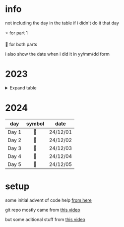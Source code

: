 # info
not including the day in the table if i didn't do it that day

:star: for part 1

:star2: for both parts

i also show the date when i did it in yy/mm/dd form

# 2023
<details>
<summary>Expand table</summary>

| day | symbol | date |
| - | :-: | - |
| Day 1 | :star2: | 23/12/01 |
| Day 2 | :star2: | 23/12/02 |
| Day 3 | :star2: | 23/12/03 |
| Day 4 | :star2: | 23/12/04 |
| Day 5 | :star: | 23/12/05 |
| Day 6 | :star2: | 23/12/06 |
| Day 7 | :star2: | 23/12/24 |
| Day 8 | :star2: | 23/12/08<br />23/12/09 |
| Day 9 | :star2: | 23/12/10 |
| Day 14 | :star: | 23/12/15 |
| Day 15 | :star2: | 23/12/15 |
| Day 16 | :star2: | 23/12/19 |
| Day 19 | :star: | 23/12/22 |
</details>

# 2024

| day | symbol | date |
| - | :-: | - |
| Day 1 | :star2: | 24/12/01 |
| Day 2 | :star2: | 24/12/02 |
| Day 3 | :star2: | 24/12/03 |
| Day 4 | :star2: | 24/12/04 |
| Day 5 | :star2: | 24/12/05 |

# setup
some initial advent of code help [from here](https://aoc.just2good.co.uk/)

git repo mostly came from [this video](https://youtu.be/W-wDptwcbz4?si=ncKqdFPM8jo7mQex)

but some aditional stuff from [this video](https://youtu.be/fEQv-cqzbPg?si=xvTy8oTwGfjQlFrU)

<!-- maybe experiment with justfiles -->

<!-- ty for the tables: https://www.markdownguide.org/extended-syntax/#tables -->
